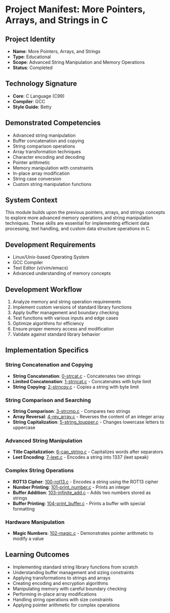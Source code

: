 # Project Manifest: More Pointers, Arrays, and Strings in C

## Project Identity
- **Name**: More Pointers, Arrays, and Strings
- **Type**: Educational
- **Scope**: Advanced String Manipulation and Memory Operations
- **Status**: Completed

## Technology Signature
- **Core**: C Language (C99)
- **Compiler**: GCC
- **Style Guide**: Betty

## Demonstrated Competencies
- Advanced string manipulation
- Buffer concatenation and copying
- String comparison operations
- Array transformation techniques
- Character encoding and decoding
- Pointer arithmetic
- Memory manipulation with constraints
- In-place array modification
- String case conversion
- Custom string manipulation functions

## System Context
This module builds upon the previous pointers, arrays, and strings concepts to explore more advanced memory operations and string manipulation techniques. These skills are essential for implementing efficient data processing, text handling, and custom data structure operations in C.

## Development Requirements
- Linux/Unix-based Operating System
- GCC Compiler
- Text Editor (vi/vim/emacs)
- Advanced understanding of memory concepts

## Development Workflow
1. Analyze memory and string operation requirements
2. Implement custom versions of standard library functions
3. Apply buffer management and boundary checking
4. Test functions with various inputs and edge cases
5. Optimize algorithms for efficiency
6. Ensure proper memory access and modification
7. Validate against standard library behavior

## Implementation Specifics

### String Concatenation and Copying
- **String Concatenation**: [0-strcat.c](./0-strcat.c) - Concatenates two strings
- **Limited Concatenation**: [1-strncat.c](./1-strncat.c) - Concatenates with byte limit
- **String Copying**: [2-strncpy.c](./2-strncpy.c) - Copies a string with byte limit

### String Comparison and Searching
- **String Comparison**: [3-strcmp.c](./3-strcmp.c) - Compares two strings
- **Array Reversal**: [4-rev_array.c](./4-rev_array.c) - Reverses the content of an integer array
- **String Capitalization**: [5-string_toupper.c](./5-string_toupper.c) - Changes lowercase letters to uppercase

### Advanced String Manipulation
- **Title Capitalization**: [6-cap_string.c](./6-cap_string.c) - Capitalizes words after separators
- **Leet Encoding**: [7-leet.c](./7-leet.c) - Encodes a string into 1337 (leet speak)

### Complex String Operations
- **ROT13 Cipher**: [100-rot13.c](./100-rot13.c) - Encodes a string using the ROT13 cipher
- **Number Printing**: [101-print_number.c](./101-print_number.c) - Prints an integer
- **Buffer Addition**: [103-infinite_add.c](./103-infinite_add.c) - Adds two numbers stored as strings
- **Buffer Printing**: [104-print_buffer.c](./104-print_buffer.c) - Prints a buffer with special formatting

### Hardware Manipulation
- **Magic Numbers**: [102-magic.c](./102-magic.c) - Demonstrates pointer arithmetic to modify a value

## Learning Outcomes
- Implementing standard string library functions from scratch
- Understanding buffer management and sizing constraints
- Applying transformations to strings and arrays
- Creating encoding and encryption algorithms
- Manipulating memory with careful boundary checking
- Performing in-place array modifications
- Handling string operations with size constraints
- Applying pointer arithmetic for complex operations